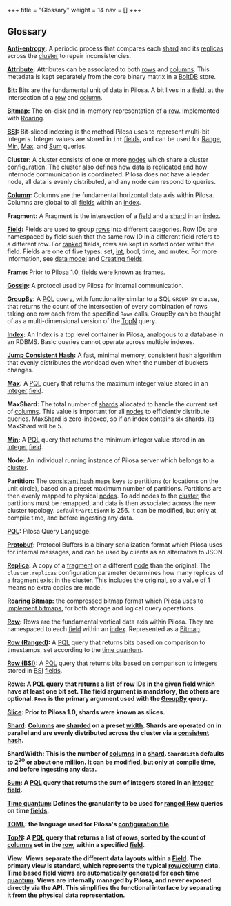+++
title = "Glossary"
weight = 14
nav = []
+++

## Glossary

<strong id="anti-entropy">[Anti-entropy](../configuration/#anti-entropy-interval):</strong> A periodic process that compares each [shard](#shard) and its [replicas](#replica) across the [cluster](#cluster) to repair inconsistencies.

<strong id="attribute">[Attribute](../data-model/#attribute):</strong> Attributes can be associated to both [rows](#row) and [columns](#column). This metadata is kept separately from the core binary matrix in a [BoltDB](https://github.com/boltdb/bolt) store.

<strong id="bit">[Bit](../data-model/#overview):</strong> Bits are the fundamental unit of data in Pilosa. A bit lives in a [field](#field), at the intersection of a [row](#row) and [column](#column).

<strong id="bitmap">[Bitmap](../data-model/#overview):</strong> The on-disk and in-memory representation of a [row](#row). Implemented with [Roaring](#roaring-bitmap).

<strong id="bsi">[BSI](../data-model/#bsi-range-encoding):</strong> Bit-sliced indexing is the method Pilosa uses to represent multi-bit integers. Integer values are stored in `int` [fields](#field), and can be used for [Range](#range-bsi), [Min](#min), [Max](#max), and [Sum](#sum) queries.

<strong id="cluster">Cluster:</strong> A cluster consists of one or more [nodes](#node) which share a cluster configuration. The cluster also defines how data is [replicated](#replica) and how internode communication is coordinated. Pilosa does not have a leader node, all data is evenly distributed, and any node can respond to queries.

<strong id="column">[Column](../data-model/#column):</strong> Columns are the fundamental horizontal data axis within Pilosa. Columns are global to all [fields](#field) within an [index](#index).

<strong id="fragment">Fragment:</strong> A Fragment is the intersection of a [field](#field) and a [shard](#shard) in an [index](#index).

<strong id="field">[Field](../data-model/#field):</strong> Fields are used to group [rows](#row) into different categories. Row IDs are namespaced by field such that the same row ID in a different field refers to a different row. For [ranked](#topn) fields, rows are kept in sorted order within the field. Fields are one of five types: set, [int](#bsi), bool, time, and mutex. For more information, see [data model](../data-model/) and [Creating fields](../api-reference/#create-field).

<strong id="frame">[Frame](../data-model/#field):</strong> Prior to Pilosa 1.0, fields were known as frames.

<strong id="gossip">[Gossip](https://en.wikipedia.org/wiki/Gossip_protocol):</strong> A protocol used by Pilosa for internal communication.

<strong id="groupby">[GroupBy](../query-language/#group-by):</strong> A [PQL](#pql) query, with functionality similar to a SQL `GROUP BY` clause, that returns the count of the intersection of every combination of rows taking one row each from the specified `Rows` calls. GroupBy can be thought of as a multi-dimensional version of the [TopN](#topn) query.

<strong id="index">[Index](../data-model/#index):</strong> An Index is a top level container in Pilosa, analogous to a database in an RDBMS. Basic queries cannot operate across multiple indexes.

<strong id="jump-consistent-hash">[Jump Consistent Hash](https://arxiv.org/pdf/1406.2294v1.pdf):</strong> A fast, minimal memory, consistent hash algorithm that evenly distributes the workload even when the number of buckets changes.

<strong id="max">[Max](../query-language/#max):</strong> A [PQL](#pql) query that returns the maximum integer value stored in an [integer](#bsi) [field](#field).

<strong id="maxshard">MaxShard:</strong> The total number of [shards](#shard) allocated to handle the current set of [columns](#column). This value is important for all [nodes](#node) to efficiently distribute queries. MaxShard is zero-indexed, so if an index contains six shards, its MaxShard will be 5.

<strong id="min">[Min](../query-language/#min):</strong> A [PQL](#pql) query that returns the minimum integer value stored in an [integer](#bsi) [field](#field).

<strong id="node">Node:</strong> An individual running instance of Pilosa server which belongs to a [cluster](#cluster).

<strong id="partition">Partition:</strong> The [consistent hash](#jump-consistent-hash) maps keys to partitions (or locations on the unit circle), based on a preset maximum number of partitions. Partitions are then evenly mapped to physical [nodes](#node). To add nodes to the [cluster](#cluster), the partitions must be remapped, and data is then associated across the new cluster topology. `DefaultPartitionN` is 256. It can be modified, but only at compile time, and before ingesting any data.

<strong id="pql">[PQL](../query-language/):</strong> Pilosa Query Language.

<strong id="protobuf">[Protobuf](https://developers.google.com/protocol-buffers/):</strong> Protocol Buffers is a binary serialization format which Pilosa uses for internal messages, and can be used by clients as an alternative to JSON.

<strong id="replica">[Replica](../configuration/#cluster-replicas):</strong> A copy of a [fragment](#fragment) on a different [node](#node) than the original. The `cluster.replicas` configuration parameter determines how many replicas of a fragment exist in the cluster. This includes the original, so a value of 1 means no extra copies are made.

<strong id="roaring-bitmap">[Roaring Bitmap](http://roaringbitmap.org):</strong> the compressed bitmap format which Pilosa uses to [implement bitmaps](../architecture/#roaring-bitmap-storage-format), for both storage and logical query operations.

<strong id="row">[Row](../data-model/#row):</strong> Rows are the fundamental vertical data axis within Pilosa. They are namespaced to each [field](#field) within an [index](#index). Represented as a [Bitmap](#bitmap).

<strong id="range">[Row (Ranged)](../query-language/#row-range):</strong> A [PQL](#pql) query that returns bits based on comparison to timestamps, set according to the [time quantum](#time-quantum).

<strong id="range-bsi">[Row (BSI)](../query-language/#row-bsi):</strong> A [PQL](#pql) query that returns bits based on comparison to integers stored in [BSI](#bsi) [fields](#field).

<strong id="rows">[Rows](../query-language/#rows):<strong> A [PQL](#pql) query that returns a list of row IDs in the given field which have at least one bit set. The field argument is mandatory, the others are optional. `Rows` is the primary argument used with the [GroupBy](#groupby) query.

<strong id="slice">[Slice](../data-model/#shard):</strong> Prior to Pilosa 1.0, shards were known as slices.

<strong id="shard">[Shard](../data-model/#shard):</strong> [Columns](#column) are [sharded](https://en.wikipedia.org/wiki/Shard_(database_architecture)) on a preset [width](#shardwidth). Shards are operated on in parallel and are evenly distributed across the cluster via a [consistent hash](#jump-consistent-hash).

<strong id="shardwidth">ShardWidth:</strong> This is the number of [columns](#column) in a [shard](#shard). `ShardWidth` defaults to 2<sup>20</sup> or about one million. It can be modified, but only at compile time, and before ingesting any data.

<strong id="sum">[Sum](../query-language/#sum):</strong> A [PQL](#pql) query that returns the sum of integers stored in an [integer](#bsi) [field](#field).

<strong id="time-quantum">[Time quantum](../data-model/#time-quantum):</strong> Defines the granularity to be used for [ranged Row](#range) queries on time [fields](#field).

<strong id="toml">[TOML](https://github.com/toml-lang/toml):</strong> the language used for Pilosa's [configuration file](../configuration/).

<strong id="topn">[TopN](../query-language/#topn):</strong> A [PQL](#pql) query that returns a list of rows, sorted by the count of [columns](#column) set in the [row](#row), within a specified [field](#field).

<strong id="view">View:</strong> Views separate the different data layouts within a [Field](#field). The primary view is standard, which represents the typical [row](#row)/[column](#column) data. Time based field views are automatically generated for each [time quantum](#time-quantum). Views are internally managed by Pilosa, and never exposed directly via the API. This simplifies the functional interface by separating it from the physical data representation.
